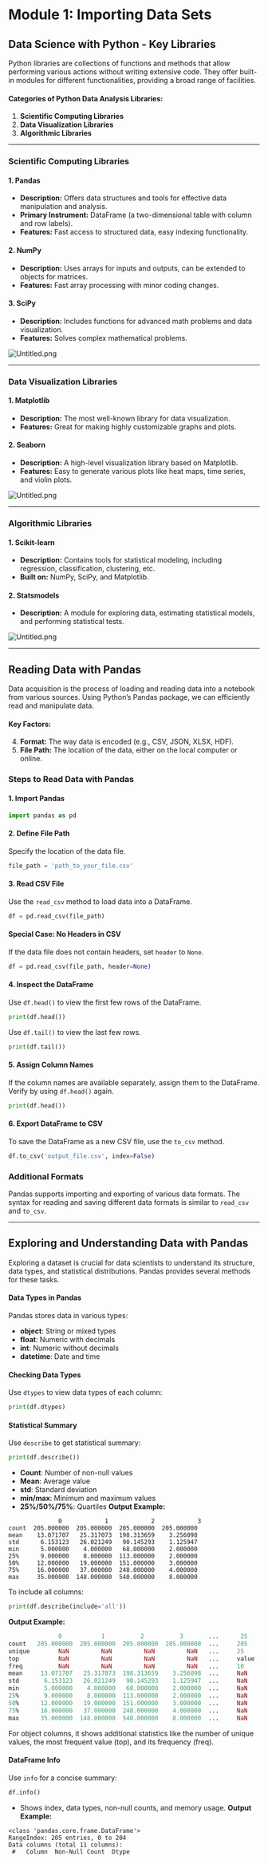 

# Module 1: Importing Data Sets
## Data Science with Python - Key Libraries
Python libraries are collections of functions and methods that allow performing various actions without writing extensive code. They offer built-in modules for different functionalities, providing a broad range of facilities.
#### Categories of Python Data Analysis Libraries:
1. **Scientific Computing Libraries**
2. **Data Visualization Libraries**
3. **Algorithmic Libraries**

___
### Scientific Computing Libraries
#### 1. **Pandas**
- **Description:** Offers data structures and tools for effective data manipulation and analysis.
- **Primary Instrument:** DataFrame (a two-dimensional table with column and row labels).
- **Features:** Fast access to structured data, easy indexing functionality.
#### 2. **NumPy**
- **Description:** Uses arrays for inputs and outputs, can be extended to objects for matrices.
- **Features:** Fast array processing with minor coding changes.
#### 3. **SciPy**
- **Description:** Includes functions for advanced math problems and data visualization.
- **Features:** Solves complex mathematical problems.

![Untitled.png](https://prod-files-secure.s3.us-west-2.amazonaws.com/03e82b26-cccb-4906-bb56-adabcbdc0655/997ac361-58a8-4f04-bb0f-79fea4baa761/Untitled.png?X-Amz-Algorithm=AWS4-HMAC-SHA256&X-Amz-Content-Sha256=UNSIGNED-PAYLOAD&X-Amz-Credential=ASIAZI2LB4662NPVQ3MN%2F20250130%2Fus-west-2%2Fs3%2Faws4_request&X-Amz-Date=20250130T101519Z&X-Amz-Expires=3600&X-Amz-Security-Token=IQoJb3JpZ2luX2VjEJr%2F%2F%2F%2F%2F%2F%2F%2F%2F%2FwEaCXVzLXdlc3QtMiJHMEUCID%2FF0OJs5eleyhzB0ZR9We3isIDpwPN64dien9VbCePlAiEAyU6TrNEZQhqJQtzAGa4J%2BybATlEko2X6OBInMrIRgKIqiAQIo%2F%2F%2F%2F%2F%2F%2F%2F%2F%2F%2FARAAGgw2Mzc0MjMxODM4MDUiDP1cU8pHhjUmh3dswyrcAwGf3uvzT5%2FOa%2BSmGVEFovMZILlqXsKs1WR474laZs7mvGHUqj%2FQxVOxW0m5RgQryEegQjR1nU6%2FsgrtpRwO0o05d6WIjIoEN3wNqJsPcV%2B%2BLQO4Ag0SRO8XIm%2B%2FVndZfN9LtmdmnrmYSUO%2BLA%2FAifhGTG5uJMFBxtcUDXwBZUiUFwNAYIcaHIkougObFeQR5OmR3U39WozopQsrfRW8HLhbBNfCTUXVw3FYj1aVwzM9eb8xYWf5WDMB1Ym2oLrblyEi4JbPNuOS7szlq2sTMZNqObs%2FfOe9l4TqrSWGhaHnBjX1GRUr4rNeTtsNrnrc2WFzNFvuMyRuZvgkJ2Y8ciQzSYnJ90cCglYZTjKC0b3204GLDFnMOFNqb2b%2BLJ5LP8eQdID4h%2Be0ZezyFd2zLYpa7AcSPHliBwUcIymyiF%2FBxD969GhqeLIoDgSUKofLMnS%2Blz84y2iIGTRlIFbsOOz89HuQINihwOX0rTTy4yK12HAlJJwd9mvlSOhrIAeroYfuO7URxZVOnoLJOGnMLCmyy2jMJ%2BMJuvqKoLlLsqKqMf5vXsPLteKSMgkiidqQoEOhAm6ewHCmWTYhE9EKsg1fZX5%2BKFn4MSfpxpKglr6VwHnBdCeCjNVuVV8dMIiL7bwGOqUBM16LZs4DIgs%2BAkV0RdhMfdWQCLvNch67NW2eftvQ3c%2BbU3lFm%2BZ3deYlxExAM3XuYokVUTB%2BkTj%2BnwMtPS3g6F3r2oFZCMzSfBxjZ9lNMwfVmqe%2FNx39UNY%2BxEQs5nFDL8QY0Rpimfm5pJnFxqZycWUsjdDJyszODFxjPwKFAvtaWUq9hmX1ZXfb59hCy3kqedl%2B34XC4FMU4qyR2oLtltZ5N2sS&X-Amz-Signature=9a2fa1607858ad698b20561ae225f7b45bf4abae57df4a9e4acac18eb5efee2c&X-Amz-SignedHeaders=host&x-id=GetObject)
___
### Data Visualization Libraries
#### 1. **Matplotlib**
- **Description:** The most well-known library for data visualization.
- **Features:** Great for making highly customizable graphs and plots.
#### 2. **Seaborn**
- **Description:** A high-level visualization library based on Matplotlib.
- **Features:** Easy to generate various plots like heat maps, time series, and violin plots.

![Untitled.png](https://prod-files-secure.s3.us-west-2.amazonaws.com/03e82b26-cccb-4906-bb56-adabcbdc0655/733d1e42-5a53-4fd8-90c1-3d85254369a6/Untitled.png?X-Amz-Algorithm=AWS4-HMAC-SHA256&X-Amz-Content-Sha256=UNSIGNED-PAYLOAD&X-Amz-Credential=ASIAZI2LB4663APONAT6%2F20250130%2Fus-west-2%2Fs3%2Faws4_request&X-Amz-Date=20250130T101518Z&X-Amz-Expires=3600&X-Amz-Security-Token=IQoJb3JpZ2luX2VjEJr%2F%2F%2F%2F%2F%2F%2F%2F%2F%2FwEaCXVzLXdlc3QtMiJHMEUCIQDjT6l2mIlkP13jY4fN3lJEJ8E02hg%2FBeKYnLhWnCRHiQIgHOZ7uAIZTtmmhP7nd6PSK6sMNr7%2F1u%2F7yYwL%2F%2Byp6HEqiAQIo%2F%2F%2F%2F%2F%2F%2F%2F%2F%2F%2FARAAGgw2Mzc0MjMxODM4MDUiDBKqT%2FQveMfEpvW3SyrcA6UFIw8tFQfT5TTlAfWPjytj0nvePBhWaqdhPddQR%2B4cQt%2B%2BVNuu9ttZqC1yMzdnWHm%2BmXSjNxPETFefOxgWJns5hTgtdWyCuyDOl69YgLn13L9IcMSaHaXPb1NmO4WSt9uuMIedyeIAVwUcaXwrfmA6WBk6SZSb7kOk0qSou1MbB7recHiHXkCRe7ab4AieX5be29yMjPFS4z9EFGbsshZjub5Yqwj8RLtGrozAnKT22q9p03tneoiy4ueCu2zOVY0WjtXZ5%2BCPuo549RqkyzAmDKF1xzhT04NYmq03ty5kMcZqlaZpR2NO8rzM8Y3H5DxyRZtkhfepPPueZ6nyX5G40GOkn0K%2BP8Fx%2F2wrlbJqgnSBoMcVpOmJU8LHHS2alDJyVRHz%2BGaXN4a%2FLK6t9MqPzihsukNGh%2FCNO%2F0lldRPwnpCv5L%2B7M5V82074eQ%2FInHRkfxkKgUPUlYE%2FVvQsg4NdScGgpvcqbMUtfPvmTHyo7tPwQhrCuZpcHvjvOCxrRJEgVftOvvjbPPpG33uaB1yeFGLYs0XySyYNGcSkB8jg8mtY0M%2FQ6wMexeqthCRSQ9ei6urU9RK5ceAXO7vZiWvJjNuflNH9riP7INMxi3fB34KM6t843FPViFEMPmK7bwGOqUBIw0jmACfL7LqDlPUCgQJx1L0HUdL%2FaZ%2FM1PeyJgAC3RQjE5%2Bx7yVl890l3KWOj3r1kzkIJpRXXlAr9Ch9oFT42lxlV58mgnEEzKYgr3JLdQqIebLO04AvfNZuqLwF2%2BbwooeIdm0x4XCgmmJm36%2B38km3F6LxsnoFuctgwhSj7CDnDqMvgXXNDy3dMSqmd90Da8Mp8qqC0jBGAQa%2Fayfh%2BsLZAAa&X-Amz-Signature=e93a896d46d485960136afd3c9f5279b693130256350b0e8a643fd4c80c34643&X-Amz-SignedHeaders=host&x-id=GetObject)
___
### Algorithmic Libraries
#### 1. **Scikit-learn**
- **Description:** Contains tools for statistical modeling, including regression, classification, clustering, etc.
- **Built on:** NumPy, SciPy, and Matplotlib.
#### 2. **Statsmodels**
- **Description:** A module for exploring data, estimating statistical models, and performing statistical tests.

![Untitled.png](https://prod-files-secure.s3.us-west-2.amazonaws.com/03e82b26-cccb-4906-bb56-adabcbdc0655/c62885f5-417d-4179-834f-d68f8f2bdf39/Untitled.png?X-Amz-Algorithm=AWS4-HMAC-SHA256&X-Amz-Content-Sha256=UNSIGNED-PAYLOAD&X-Amz-Credential=ASIAZI2LB4663APONAT6%2F20250130%2Fus-west-2%2Fs3%2Faws4_request&X-Amz-Date=20250130T101518Z&X-Amz-Expires=3600&X-Amz-Security-Token=IQoJb3JpZ2luX2VjEJr%2F%2F%2F%2F%2F%2F%2F%2F%2F%2FwEaCXVzLXdlc3QtMiJHMEUCIQDjT6l2mIlkP13jY4fN3lJEJ8E02hg%2FBeKYnLhWnCRHiQIgHOZ7uAIZTtmmhP7nd6PSK6sMNr7%2F1u%2F7yYwL%2F%2Byp6HEqiAQIo%2F%2F%2F%2F%2F%2F%2F%2F%2F%2F%2FARAAGgw2Mzc0MjMxODM4MDUiDBKqT%2FQveMfEpvW3SyrcA6UFIw8tFQfT5TTlAfWPjytj0nvePBhWaqdhPddQR%2B4cQt%2B%2BVNuu9ttZqC1yMzdnWHm%2BmXSjNxPETFefOxgWJns5hTgtdWyCuyDOl69YgLn13L9IcMSaHaXPb1NmO4WSt9uuMIedyeIAVwUcaXwrfmA6WBk6SZSb7kOk0qSou1MbB7recHiHXkCRe7ab4AieX5be29yMjPFS4z9EFGbsshZjub5Yqwj8RLtGrozAnKT22q9p03tneoiy4ueCu2zOVY0WjtXZ5%2BCPuo549RqkyzAmDKF1xzhT04NYmq03ty5kMcZqlaZpR2NO8rzM8Y3H5DxyRZtkhfepPPueZ6nyX5G40GOkn0K%2BP8Fx%2F2wrlbJqgnSBoMcVpOmJU8LHHS2alDJyVRHz%2BGaXN4a%2FLK6t9MqPzihsukNGh%2FCNO%2F0lldRPwnpCv5L%2B7M5V82074eQ%2FInHRkfxkKgUPUlYE%2FVvQsg4NdScGgpvcqbMUtfPvmTHyo7tPwQhrCuZpcHvjvOCxrRJEgVftOvvjbPPpG33uaB1yeFGLYs0XySyYNGcSkB8jg8mtY0M%2FQ6wMexeqthCRSQ9ei6urU9RK5ceAXO7vZiWvJjNuflNH9riP7INMxi3fB34KM6t843FPViFEMPmK7bwGOqUBIw0jmACfL7LqDlPUCgQJx1L0HUdL%2FaZ%2FM1PeyJgAC3RQjE5%2Bx7yVl890l3KWOj3r1kzkIJpRXXlAr9Ch9oFT42lxlV58mgnEEzKYgr3JLdQqIebLO04AvfNZuqLwF2%2BbwooeIdm0x4XCgmmJm36%2B38km3F6LxsnoFuctgwhSj7CDnDqMvgXXNDy3dMSqmd90Da8Mp8qqC0jBGAQa%2Fayfh%2BsLZAAa&X-Amz-Signature=3bafc6cb16e55a7a92d2ba06d9f073c72fe9d59a2528b7d8cb68801b71bdfb4c&X-Amz-SignedHeaders=host&x-id=GetObject)
___
## Reading Data with Pandas
Data acquisition is the process of loading and reading data into a notebook from various sources. Using Python’s Pandas package, we can efficiently read and manipulate data.
#### Key Factors:
4. **Format:** The way data is encoded (e.g., CSV, JSON, XLSX, HDF).
5. **File Path:** The location of the data, either on the local computer or online.
### Steps to Read Data with Pandas
#### 1. **Import Pandas**
```python
import pandas as pd
```
#### 2. **Define File Path**
Specify the location of the data file.
```python
file_path = 'path_to_your_file.csv'
```
#### 3. **Read CSV File**
Use the `read_csv` method to load data into a DataFrame.
```python
df = pd.read_csv(file_path)
```
#### Special Case: No Headers in CSV
If the data file does not contain headers, set `header` to `None`.
```python
df = pd.read_csv(file_path, header=None)
```
#### 4. **Inspect the DataFrame**
Use `df.head()` to view the first few rows of the DataFrame.
```python
print(df.head())
```
Use `df.tail()` to view the last few rows.
```python
print(df.tail())
```
#### 5. **Assign Column Names**
If the column names are available separately, assign them to the DataFrame.
Verify by using `df.head()` again.
```python
print(df.head())
```
#### 6. **Export DataFrame to CSV**
To save the DataFrame as a new CSV file, use the `to_csv` method.
```python
df.to_csv('output_file.csv', index=False)
```
### Additional Formats
Pandas supports importing and exporting of various data formats. The syntax for reading and saving different data formats is similar to `read_csv` and `to_csv`.
___
## Exploring and Understanding Data with Pandas
Exploring a dataset is crucial for data scientists to understand its structure, data types, and statistical distributions. Pandas provides several methods for these tasks.
#### Data Types in Pandas
Pandas stores data in various types:
- **object**: String or mixed types
- **float**: Numeric with decimals
- **int**: Numeric without decimals
- **datetime**: Date and time
#### Checking Data Types
Use `dtypes` to view data types of each column:
```python
print(df.dtypes)
```
#### Statistical Summary
Use `describe` to get statistical summary:
```python
print(df.describe())
```
- **Count**: Number of non-null values
- **Mean**: Average value
- **std**: Standard deviation
- **min/max**: Minimum and maximum values
- **25%/50%/75%**: Quartiles
**Output Example:**
```plain text
              0            1            2            3
count  205.000000  205.000000  205.000000  205.000000
mean    13.071707   25.317073  198.313659    3.256098
std      6.153123   26.021249   90.145293    1.125947
min      5.000000    4.000000   68.000000    2.000000
25%      9.000000    8.000000  113.000000    2.000000
50%     12.000000   19.000000  151.000000    3.000000
75%     16.000000   37.000000  248.000000    4.000000
max     35.000000  148.000000  540.000000    8.000000
```
To include all columns:
```python
print(df.describe(include='all'))
```
**Output Example:**
```r
              0           1          2          3       ...      25       26       27
count   205.000000  205.000000  205.000000  205.000000  ...     205      205      205
unique        NaN         NaN         NaN         NaN   ...     25       25       25
top           NaN         NaN         NaN         NaN   ...     value    value    value
freq          NaN         NaN         NaN         NaN   ...     10       10       10
mean     13.071707   25.317073  198.313659    3.256098  ...     NaN      NaN      NaN
std       6.153123   26.021249   90.145293    1.125947  ...     NaN      NaN      NaN
min       5.000000    4.000000   68.000000    2.000000  ...     NaN      NaN      NaN
25%       9.000000    8.000000  113.000000    2.000000  ...     NaN      NaN      NaN
50%      12.000000   19.000000  151.000000    3.000000  ...     NaN      NaN      NaN
75%      16.000000   37.000000  248.000000    4.000000  ...     NaN      NaN      NaN
max      35.000000  148.000000  540.000000    8.000000  ...     NaN      NaN      NaN
```
For object columns, it shows additional statistics like the number of unique values, the most frequent value (top), and its frequency (freq).
#### DataFrame Info
Use `info` for a concise summary:
```python
df.info()
```
- Shows index, data types, non-null counts, and memory usage.
**Output Example:**
```less
<class 'pandas.core.frame.DataFrame'>
RangeIndex: 205 entries, 0 to 204
Data columns (total 11 columns):
 #   Column  Non-Null Count  Dtype
